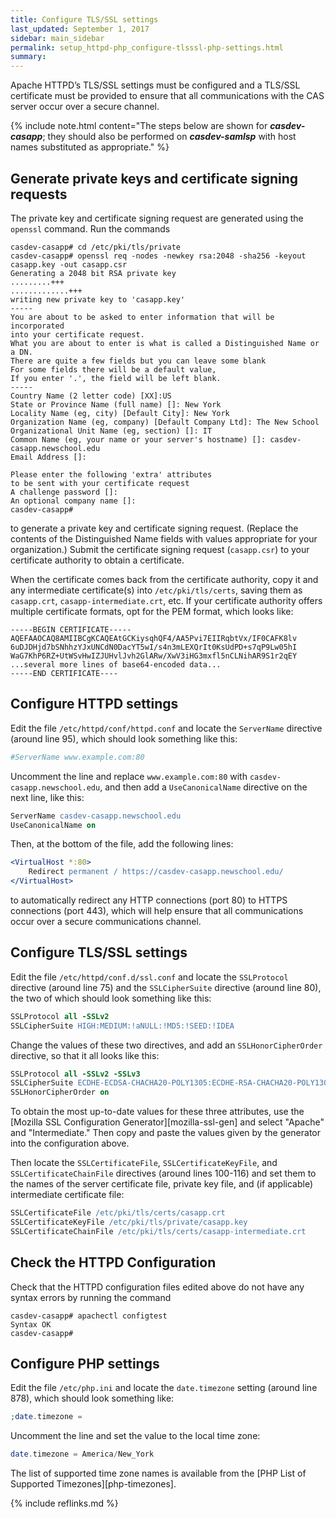 ```yaml
---
title: Configure TLS/SSL settings
last_updated: September 1, 2017
sidebar: main_sidebar
permalink: setup_httpd-php_configure-tlsssl-php-settings.html
summary:
---
```


Apache HTTPD’s TLS/SSL settings must be configured and a TLS/SSL certificate must be provided to ensure that all communications with the CAS server occur over a secure channel.

{% include note.html content="The steps below are shown for ***casdev-casapp***; they should also be performed on ***casdev-samlsp*** with host names substituted as appropriate." %}

##	Generate private keys and certificate signing requests

The private key and certificate signing request are generated using the `openssl` command. Run the commands

```console
casdev-casapp# cd /etc/pki/tls/private
casdev-casapp# openssl req -nodes -newkey rsa:2048 -sha256 -keyout casapp.key -out casapp.csr
Generating a 2048 bit RSA private key
.........+++
.............+++
writing new private key to 'casapp.key'
-----
You are about to be asked to enter information that will be incorporated
into your certificate request.
What you are about to enter is what is called a Distinguished Name or a DN.
There are quite a few fields but you can leave some blank
For some fields there will be a default value,
If you enter '.', the field will be left blank.
-----
Country Name (2 letter code) [XX]:US
State or Province Name (full name) []: New York
Locality Name (eg, city) [Default City]: New York
Organization Name (eg, company) [Default Company Ltd]: The New School
Organizational Unit Name (eg, section) []: IT
Common Name (eg, your name or your server's hostname) []: casdev-casapp.newschool.edu
Email Address []:

Please enter the following 'extra' attributes
to be sent with your certificate request
A challenge password []:
An optional company name []:
casdev-casapp#  
```

to generate a private key and certificate signing request. (Replace the contents of the Distinguished Name fields with values appropriate for your organization.) Submit the certificate signing request (`casapp.csr`) to your certificate authority to obtain a certificate.

When the certificate comes back from the certificate authority, copy it and any intermediate certificate(s) into `/etc/pki/tls/certs`, saving them as `casapp.crt`, `casapp-intermediate.crt`, etc. If your certificate authority offers multiple certificate formats, opt for the PEM format, which looks like:

```
-----BEGIN CERTIFICATE-----
AQEFAAOCAQ8AMIIBCgKCAQEAtGCKiysqhQF4/AA5Pvi7EIIRqbtVx/IF0CAFK8lv
6uDJDHjd7bSNhhzYJxUNCdN0DacYT5wI/s4n3mLEXQrIt0KsUdPD+s7qP9Lw05hI
WaG7KhP6RZ+UtWSvHwIZJUHvlJvh2GlARw/XwV3iHG3mxfl5nCLNihAR9S1r2qEY
...several more lines of base64-encoded data...
-----END CERTIFICATE----
```

## Configure HTTPD settings

Edit the file `/etc/httpd/conf/httpd.conf` and locate the `ServerName` directive (around line 95), which should look something like this:

```apache
#ServerName www.example.com:80
```

Uncomment the line and replace `www.example.com:80` with `casdev-casapp.newschool.edu`, and then add a `UseCanonicalName` directive on the next line, like this:

```apache
ServerName casdev-casapp.newschool.edu
UseCanonicalName on
```

Then, at the bottom of the file, add the following lines:

```apache
<VirtualHost *:80>
    Redirect permanent / https://casdev-casapp.newschool.edu/
</VirtualHost>
```

to automatically redirect any HTTP connections (port 80) to HTTPS connections (port 443), which will help ensure that all communications occur over a secure communications channel.

## Configure TLS/SSL settings

Edit the file `/etc/httpd/conf.d/ssl.conf` and locate the `SSLProtocol` directive (around line 75) and the `SSLCipherSuite` directive (around line 80), the two of which should look something like this:

```apache
SSLProtocol all -SSLv2
SSLCipherSuite HIGH:MEDIUM:!aNULL:!MD5:!SEED:!IDEA
```

Change the values of these two directives, and add an `SSLHonorCipherOrder` directive, so that it all looks like this:

```apache
SSLProtocol all -SSLv2 -SSLv3
SSLCipherSuite ECDHE-ECDSA-CHACHA20-POLY1305:ECDHE-RSA-CHACHA20-POLY1305:ECDHE-ECDSA-AES128-GCM-SHA256:ECDHE-RSA-AES128-GCM-SHA256:ECDHE-ECDSA-AES256-GCM-SHA384:ECDHE-RSA-AES256-GCM-SHA384:DHE-RSA-AES128-GCM-SHA256:DHE-RSA-AES256-GCM-SHA384:ECDHE-ECDSA-AES128-SHA256:ECDHE-RSA-AES128-SHA256:ECDHE-ECDSA-AES128-SHA:ECDHE-RSA-AES256-SHA384:ECDHE-RSA-AES128-SHA:ECDHE-ECDSA-AES256-SHA384:ECDHE-ECDSA-AES256-SHA:ECDHE-RSA-AES256-SHA:DHE-RSA-AES128-SHA256:DHE-RSA-AES128-SHA:DHE-RSA-AES256-SHA256:DHE-RSA-AES256-SHA:ECDHE-ECDSA-DES-CBC3-SHA:ECDHE-RSA-DES-CBC3-SHA:EDH-RSA-DES-CBC3-SHA:AES128-GCM-SHA256:AES256-GCM-SHA384:AES128-SHA256:AES256-SHA256:AES128-SHA:AES256-SHA:DES-CBC3-SHA:!DSS
SSLHonorCipherOrder on
```

To obtain the most up-to-date values for these three attributes, use the [Mozilla SSL Configuration Generator][mozilla-ssl-gen] and select "Apache" and "Intermediate." Then copy and paste the values given by the generator into the configuration above.

Then locate the `SSLCertificateFile`, `SSLCertificateKeyFile`, and `SSLCertificateChainFile` directives (around lines 100-116) and set them to the names of the server certificate file, private key file, and (if applicable) intermediate certificate file:

```apache
SSLCertificateFile /etc/pki/tls/certs/casapp.crt
SSLCertificateKeyFile /etc/pki/tls/private/casapp.key
SSLCertificateChainFile /etc/pki/tls/certs/casapp-intermediate.crt
```
## Check the HTTPD Configuration

Check that the HTTPD configuration files edited above do not have any syntax errors by running the command

```console
casdev-casapp# apachectl configtest
Syntax OK
casdev-casapp#
```

## Configure PHP settings

Edit the file `/etc/php.ini` and locate the `date.timezone` setting (around line 878), which should look something like:

```php
;date.timezone =
```

Uncomment the line and set the value to the local time zone:

```php
date.timezone = America/New_York
```

The list of supported time zone names is available from the [PHP List of Supported Timezones][php-timezones].

{% include reflinks.md %}
